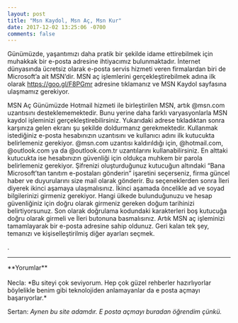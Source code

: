 ```yaml
---
layout: post
title: "Msn Kaydol, Msn Aç, Msn Kur"
date: 2017-12-02 13:25:06 -0700
comments: false
---
```


Günümüzde, yaşantımızı daha pratik bir şekilde idame ettirebilmek için muhakkak bir e-posta adresine ihtiyacımız bulunmaktadır. İnternet dünyasında ücretsiz olarak e-posta servis hizmeti veren firmalardan biri de Microsoft’a ait MSN’dir. MSN aç işlemlerini gerçekleştirebilmek adına ilk olarak https://goo.gl/F8PGmr adresine tıklamanız ve MSN Kaydol sayfasına ulaşmamız gerekiyor.

MSN Aç
Günümüzde Hotmail hizmeti ile birleştirilen MSN, artık @msn.com uzantısını desteklememektedir. Bunu yerine daha farklı varyasyonlarla MSN kaydol işleminizi gerçekleştirebilirsiniz. Yukarıdaki adrese tıkladıktan sonra karşınıza gelen ekranı şu şekilde doldurmanız gerekmektedir.
Kullanmak istediğiniz e-posta hesabınızın uzantısını ve kullanıcı adını ilk kutucukta belirlemeniz gerekiyor. 
@msn.com uzantısı kaldırıldığı için, @hotmail.com, @outlook.com ya da @outlook.com.tr uzantılarını kullanabilirsiniz.
En alttaki kutucukta ise hesabınızın güvenliği için oldukça muhkem bir parola belirlemeniz gerekiyor. 
Şifrenizi oluşturduğunuz kutucuğun altındaki “Bana Microsoft’tan tanıtım e-postaları gönderin” işaretini seçerseniz, firma güncel haber ve duyurularını size mail olarak gönderir.
Bu seçeneklerden sonra İleri diyerek ikinci aşamaya ulaşmalısınız. İkinci aşamada öncelikle ad ve soyad bilgilerinizi girmeniz gerekiyor.
Hangi ülkede bulunduğunuzu ve hesap güvenliğiniz için doğru olarak girmeniz gereken doğum tarihinizi belirtiyorsunuz.
Son olarak doğrulama kodundaki karakterleri boş kutucuğa doğru olarak girmeli ve İleri butonuna basmalısınız.
Artık MSN aç işleminizi tamamlayarak bir e-posta adresine sahip oldunuz. Geri kalan tek şey, temanızı ve kişiselleştirilmiş diğer ayarları seçmek.

.

<hr>
**Yorumlar**<br/><br/>
Necla: *Bu siteyi çok seviyorum. Hep çok güzel rehberler hazırlıyorlar böylelikle benim gibi teknolojiden anlamayanlar da e posta açmayı başarıyorlar.*

Sertan: *Aynen bu site adamdır. E posta açmayı buradan öğrendim çünkü.*
